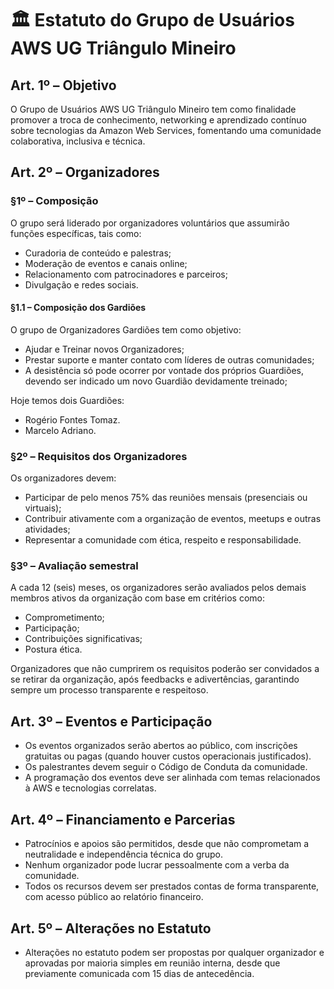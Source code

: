 
# 🏛️ Estatuto do Grupo de Usuários AWS UG Triângulo Mineiro

## Art. 1º – Objetivo
O Grupo de Usuários AWS UG Triângulo Mineiro tem como finalidade promover a troca de conhecimento, networking e aprendizado contínuo sobre tecnologias da Amazon Web Services, fomentando uma comunidade colaborativa, inclusiva e técnica.

## Art. 2º – Organizadores

### §1º – Composição
O grupo será liderado por organizadores voluntários que assumirão funções específicas, tais como:
- Curadoria de conteúdo e palestras;
- Moderação de eventos e canais online;
- Relacionamento com patrocinadores e parceiros;
- Divulgação e redes sociais.

#### §1.1 – Composição dos Gardiões
O grupo de Organizadores Gardiões tem como objetivo:
- Ajudar e Treinar novos Organizadores;
- Prestar suporte e manter contato com líderes de outras comunidades;
- A desistência só pode ocorrer por vontade dos próprios Guardiões, devendo ser indicado um novo Guardião devidamente treinado;

Hoje temos dois Guardiões:
- Rogério Fontes Tomaz.
- Marcelo Adriano.

### §2º – Requisitos dos Organizadores
Os organizadores devem:
- Participar de pelo menos 75% das reuniões mensais (presenciais ou virtuais);
- Contribuir ativamente com a organização de eventos, meetups e outras atividades;
- Representar a comunidade com ética, respeito e responsabilidade.

### §3º – Avaliação semestral
A cada 12 (seis) meses, os organizadores serão avaliados pelos demais membros ativos da organização com base em critérios como:
- Comprometimento;
- Participação;
- Contribuições significativas;
- Postura ética.

Organizadores que não cumprirem os requisitos poderão ser convidados a se retirar da organização, após feedbacks e adivertências, garantindo sempre um processo transparente e respeitoso.

## Art. 3º – Eventos e Participação

- Os eventos organizados serão abertos ao público, com inscrições gratuitas ou pagas (quando houver custos operacionais justificados).
- Os palestrantes devem seguir o Código de Conduta da comunidade.
- A programação dos eventos deve ser alinhada com temas relacionados à AWS e tecnologias correlatas.

## Art. 4º – Financiamento e Parcerias

- Patrocínios e apoios são permitidos, desde que não comprometam a neutralidade e independência técnica do grupo.
- Nenhum organizador pode lucrar pessoalmente com a verba da comunidade.
- Todos os recursos devem ser prestados contas de forma transparente, com acesso público ao relatório financeiro.

## Art. 5º – Alterações no Estatuto

- Alterações no estatuto podem ser propostas por qualquer organizador e aprovadas por maioria simples em reunião interna, desde que previamente comunicada com 15 dias de antecedência.
